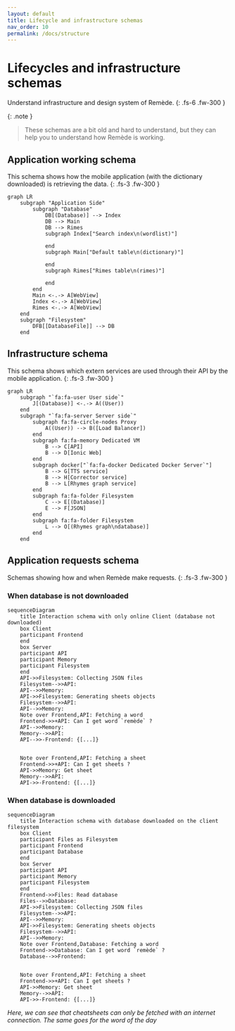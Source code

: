 ```yaml
---
layout: default
title: Lifecycle and infrastructure schemas
nav_order: 10
permalink: /docs/structure
---
```


# Lifecycles and infrastructure schemas
Understand infrastructure and design system of Remède.
{: .fs-6 .fw-300 }

{: .note }
> These schemas are a bit old and hard to understand, but they can help you to understand how Remède is working.

## Application working schema
This schema shows how the mobile application (with the dictionary downloaded) is retrieving the data.
{: .fs-3 .fw-300 }

```mermaid
graph LR
    subgraph "Application Side"
        subgraph "Database"
            DB[(Database)] --> Index
            DB --> Main
            DB --> Rimes
            subgraph Index["Search index\n(wordlist)"]

            end
            subgraph Main["Default table\n(dictionary)"]

            end
            subgraph Rimes["Rimes table\n(rimes)"]

            end
        end
        Main <-.-> A[WebView]
        Index <-.-> A[WebView]
        Rimes <-.-> A[WebView]
    end
    subgraph "Filesystem" 
        DFB[[DatabaseFile]] --> DB
    end
```


## Infrastructure schema
This schema shows which extern services are used through their API by the mobile application.
{: .fs-3 .fw-300 }

```mermaid
graph LR
    subgraph "`fa:fa-user User side`"
        J[(Database)] <-.-> A((User))
    end
    subgraph "`fa:fa-server Server side`"
        subgraph fa:fa-circle-nodes Proxy
            A((User)) --> B([Load Balancer])
        end
        subgraph fa:fa-memory Dedicated VM
            B --> C[API]
            B --> D[Ionic Web]
        end
        subgraph docker["`fa:fa-docker Dedicated Docker Server`"]
            B --> G[TTS service]
            B --> H[Corrector service]
            B --> L[Rhymes graph service]
        end
        subgraph fa:fa-folder Filesystem
            C --> E[(Database)]
            E --> F[JSON]
        end
        subgraph fa:fa-folder Filesystem
            L --> O[(Rhymes graph\ndatabase)]
        end
    end
```

## Application requests schema
Schemas showing how and when Remède make requests.
{: .fs-3 .fw-300 }

### When database is not downloaded

```mermaid
sequenceDiagram
    title Interaction schema with only online Client (database not downloaded)
    box Client
    participant Frontend
    end
    box Server
    participant API
    participant Memory
    participant Filesystem
    end
    API->>Filesystem: Collecting JSON files
    Filesystem-->>API: 
    API-->>Memory: 
    API->>Filesystem: Generating sheets objects
    Filesystem-->>API: 
    API-->>Memory: 
    Note over Frontend,API: Fetching a word
    Frontend->>+API: Can I get word `remède` ?
    API-->>Memory: 
    Memory-->>API: 
    API-->>-Frontend: {[...]}


    Note over Frontend,API: Fetching a sheet
    Frontend->>+API: Can I get sheets ?
    API->>Memory: Get sheet
    Memory-->>API: 
    API->>-Frontend: {[...]}

```

### When database is downloaded

```mermaid
sequenceDiagram
    title Interaction schema with database downloaded on the client filesystem
    box Client
    participant Files as Filesystem
    participant Frontend
    participant Database
    end
    box Server
    participant API
    participant Memory
    participant Filesystem
    end
    Frontend->>Files: Read database
    Files-->>Database: 
    API->>Filesystem: Collecting JSON files
    Filesystem-->>API: 
    API-->>Memory: 
    API->>Filesystem: Generating sheets objects
    Filesystem-->>API: 
    API-->>Memory: 
    Note over Frontend,Database: Fetching a word
    Frontend->>Database: Can I get word `remède` ?
    Database-->>Frontend: 


    Note over Frontend,API: Fetching a sheet
    Frontend->>+API: Can I get sheets ?
    API->>Memory: Get sheet
    Memory-->>API: 
    API->>-Frontend: {[...]}

```

_Here, we can see that cheatsheets can only be fetched with an internet connection. The same goes for the word of the day_
